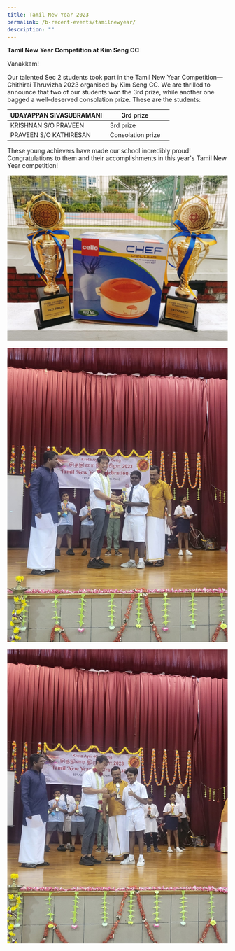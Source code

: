 ```yaml
---
title: Tamil New Year 2023
permalink: /b-recent-events/tamilnewyear/
description: ""
---
```

**Tamil New Year Competition at Kim Seng CC**

Vanakkam!

Our talented Sec 2 students took part in the Tamil New Year Competition—Chithirai Thruvizha 2023 organised by Kim Seng CC. We are thrilled to announce that two of our students won the 3rd prize, while another one bagged a well-deserved consolation prize. These are the students:

| UDAYAPPAN SIVASUBRAMANI&nbsp; | 3rd prize| <br>
| -------- | -------- | -------- |
| KRISHNAN S/O PRAVEEN&nbsp;   | 3rd prize  <br>
| PRAVEEN S/O KATHIRESAN   |Consolation prize  <br>



These young achievers have made our school incredibly proud! Congratulations to them and their accomplishments in this year's Tamil New Year competition!


![](/images/News%20and%20Announcements/2023/Tamil%20New%20Year/tamil%20new%20year%2001.jpg)

![](/images/News%20and%20Announcements/2023/Tamil%20New%20Year/tamil%20new%20year%2002.jpeg)

![](/images/News%20and%20Announcements/2023/Tamil%20New%20Year/tamil%20new%20year%2003.jpg)
